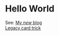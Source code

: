 <h1>Hello World</h1>
See: <a href="https://andichristblog.wordpress.com">My <i>new</i> blog</a>
<br/>
<a href="https://andichristblog.wordpress.com/criscreco">Legacy card trick</a>
